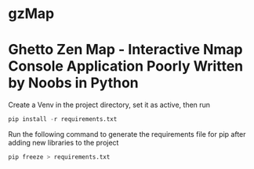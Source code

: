 # gzMap
# Ghetto Zen Map - Interactive Nmap Console Application Poorly Written by Noobs in Python


Create a Venv in the project directory, set it as active, then run

```python
pip install -r requirements.txt
```


Run the following command to generate the requirements file for pip after adding new libraries to the project
```python
pip freeze > requirements.txt
```